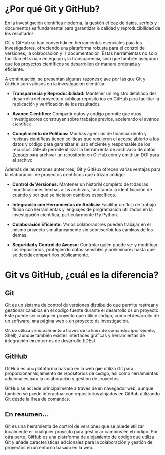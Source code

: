 # ¿Por qué Git y GitHub?

En la investigación científica moderna, la gestión eficaz de datos, *scripts* y documentos es fundamental para garantizar la calidad y reproducibilidad de los resultados.

Git y GitHub se han convertido en herramientas esenciales para los investigadores, ofreciendo una plataforma robusta para el control de versiones, la colaboración y la documentación. Estas herramientas no solo facilitan el trabajo en equipo y la transparencia, sino que también aseguran que los proyectos científicos se desarrollen de manera ordenada y eficiente.

A continuación, se presentan algunas razones clave por las que Git y GitHub son valiosos en la investigación científica:

* **Transparencia y Reproducibilidad:** Mantener un registro detallado del desarrollo del proyecto y publicar repositorios en GitHub para facilitar la replicación y verificación de los resultados. 

* **Avance Científico:** Compartir datos y código permite que otros investigadores construyan sobre trabajos previos, acelerando el avance científico. 

* **Cumplimiento de Políticas:** Muchas agencias de financiamiento y revistas científicas tienen políticas que requieren el acceso abierto a los datos y código para garantizar el uso eficiente y responsable de los recursos. GitHub permite utilizar la herramienta de archivado de datos [Zenodo](https://about.zenodo.org/) para archivar un repositorio en GitHub.com y emitir un DOI para el archivo.

Además de las razones anteriores, Git y GitHub ofrecen varias ventajas para la elaboración de proyectos científicos que utilizan código:

* **Control de Versiones:** Mantener un historial completo de todas las modificaciones hechas a los archivos, facilitando la identificación de cuándo y por qué se hicieron cambios específicos.

* **Integración con Herramientas de Análisis:** Facilitar un flujo de trabajo fluido con herramientas y lenguajes de programación utilizados en la investigación científica, particularmente R y Python.

* **Colaboración Eficiente:** Varios colaboradores pueden trabajar en el mismo proyecto simultáneamente sin sobrescribir los cambios de los demás.

* **Seguridad y Control de Acceso:** Controlar quién puede ver y modificar los repositorios, protegiendo datos sensibles y preliminares hasta que se decida compartirlos públicamente.

# Git vs GitHub, ¿cuál es la diferencia?

## Git

Git es un sistema de control de versiones distribuido que permite rastrear y gestionar cambios en el código fuente durante el desarrollo de un proyecto. Este puede ser cualquier proyecto que utilice código, como el desarrollo de un software, una página web o un proyecto de investigación.

Git se utiliza principalmente a través de la línea de comandos (por ejemlo, Shell), aunque también existen interfaces gráficas y herramientas de integración en entornos de desarrollo (IDEs).

## GitHub

GitHub es una plataforma basada en la web que utiliza Git para proporcionar alojamiento de repositorios de código, así como herramientas adicionales para la colaboración y gestión de proyectos.

GitHub se accede principalmente a través de un navegador web, aunque también se puede interactuar con repositorios alojados en GitHub utilizando Git desde la línea de comandos.

## En resumen...

Git es una herramienta de control de versiones que se puede utilizar localmente en cualquier proyecto para gestionar cambios en el código. Por otra parte, GitHub es una plataforma de alojamiento de código que utiliza Git y añade características adicionales para la colaboración y gestión de proyectos en un entorno basado en la web.